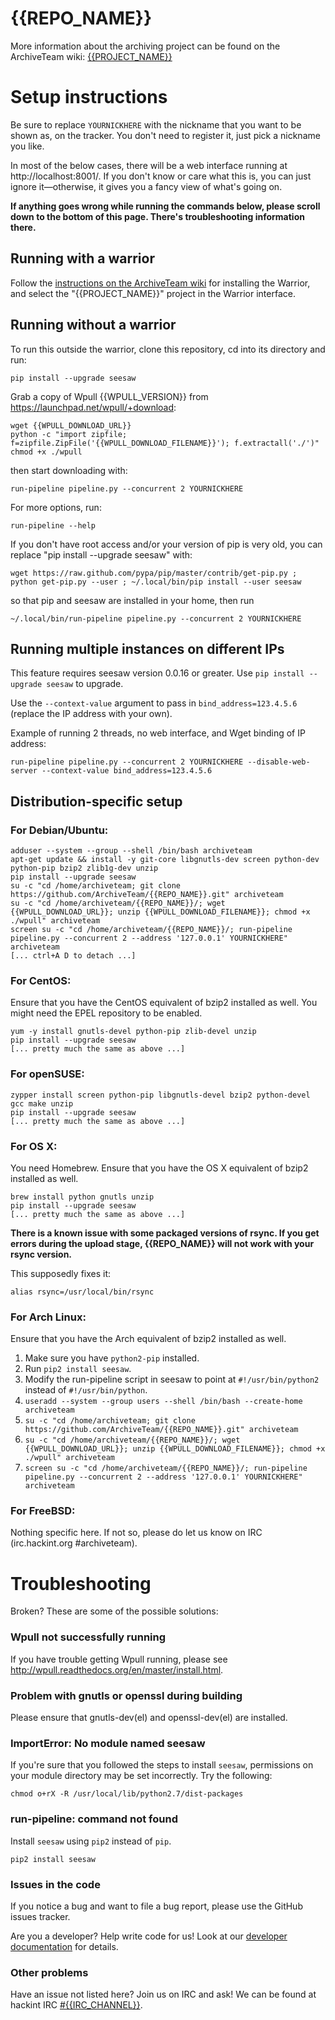 {{REPO_NAME}}
=============

More information about the archiving project can be found on the ArchiveTeam wiki: [{{PROJECT_NAME}}](http://archiveteam.org/index.php?title={{PROJECT_NAME}})

Setup instructions
=========================

Be sure to replace `YOURNICKHERE` with the nickname that you want to be shown as, on the tracker. You don't need to register it, just pick a nickname you like.

In most of the below cases, there will be a web interface running at http://localhost:8001/. If you don't know or care what this is, you can just ignore it—otherwise, it gives you a fancy view of what's going on.

**If anything goes wrong while running the commands below, please scroll down to the bottom of this page. There's troubleshooting information there.**

Running with a warrior
-------------------------

Follow the [instructions on the ArchiveTeam wiki](http://archiveteam.org/index.php?title=Warrior) for installing the Warrior, and select the "{{PROJECT_NAME}}" project in the Warrior interface.

Running without a warrior
-------------------------
To run this outside the warrior, clone this repository, cd into its directory and run:

    pip install --upgrade seesaw

Grab a copy of Wpull {{WPULL_VERSION}} from https://launchpad.net/wpull/+download:

    wget {{WPULL_DOWNLOAD_URL}}
    python -c "import zipfile; f=zipfile.ZipFile('{{WPULL_DOWNLOAD_FILENAME}}'); f.extractall('./')"
    chmod +x ./wpull

then start downloading with:

    run-pipeline pipeline.py --concurrent 2 YOURNICKHERE

For more options, run:

    run-pipeline --help

If you don't have root access and/or your version of pip is very old, you can replace "pip install --upgrade seesaw" with:

    wget https://raw.github.com/pypa/pip/master/contrib/get-pip.py ; python get-pip.py --user ; ~/.local/bin/pip install --user seesaw

so that pip and seesaw are installed in your home, then run

    ~/.local/bin/run-pipeline pipeline.py --concurrent 2 YOURNICKHERE

Running multiple instances on different IPs
-------------------------------------------

This feature requires seesaw version 0.0.16 or greater. Use `pip install --upgrade seesaw` to upgrade.

Use the `--context-value` argument to pass in `bind_address=123.4.5.6` (replace the IP address with your own).

Example of running 2 threads, no web interface, and Wget binding of IP address:

    run-pipeline pipeline.py --concurrent 2 YOURNICKHERE --disable-web-server --context-value bind_address=123.4.5.6

Distribution-specific setup
-------------------------
### For Debian/Ubuntu:

    adduser --system --group --shell /bin/bash archiveteam
    apt-get update && install -y git-core libgnutls-dev screen python-dev python-pip bzip2 zlib1g-dev unzip
    pip install --upgrade seesaw
    su -c "cd /home/archiveteam; git clone https://github.com/ArchiveTeam/{{REPO_NAME}}.git" archiveteam
    su -c "cd /home/archiveteam/{{REPO_NAME}}/; wget {{WPULL_DOWNLOAD_URL}}; unzip {{WPULL_DOWNLOAD_FILENAME}}; chmod +x ./wpull" archiveteam
    screen su -c "cd /home/archiveteam/{{REPO_NAME}}/; run-pipeline pipeline.py --concurrent 2 --address '127.0.0.1' YOURNICKHERE" archiveteam
    [... ctrl+A D to detach ...]


### For CentOS:

Ensure that you have the CentOS equivalent of bzip2 installed as well. You might need the EPEL repository to be enabled.

    yum -y install gnutls-devel python-pip zlib-devel unzip
    pip install --upgrade seesaw
    [... pretty much the same as above ...]

### For openSUSE:

    zypper install screen python-pip libgnutls-devel bzip2 python-devel gcc make unzip
    pip install --upgrade seesaw
    [... pretty much the same as above ...]

### For OS X:

You need Homebrew. Ensure that you have the OS X equivalent of bzip2 installed as well.

    brew install python gnutls unzip
    pip install --upgrade seesaw
    [... pretty much the same as above ...]

**There is a known issue with some packaged versions of rsync. If you get errors during the upload stage, {{REPO_NAME}} will not work with your rsync version.**

This supposedly fixes it:

    alias rsync=/usr/local/bin/rsync

### For Arch Linux:

Ensure that you have the Arch equivalent of bzip2 installed as well.

1. Make sure you have `python2-pip` installed.
2. Run `pip2 install seesaw`.
3. Modify the run-pipeline script in seesaw to point at `#!/usr/bin/python2` instead of `#!/usr/bin/python`.
4. `useradd --system --group users --shell /bin/bash --create-home archiveteam`
5. `su -c "cd /home/archiveteam; git clone https://github.com/ArchiveTeam/{{REPO_NAME}}.git" archiveteam`
6. `su -c "cd /home/archiveteam/{{REPO_NAME}}/; wget {{WPULL_DOWNLOAD_URL}}; unzip {{WPULL_DOWNLOAD_FILENAME}}; chmod +x ./wpull" archiveteam`
7. `screen su -c "cd /home/archiveteam/{{REPO_NAME}}/; run-pipeline pipeline.py --concurrent 2 --address '127.0.0.1' YOURNICKHERE" archiveteam`

### For FreeBSD:

Nothing specific here. If not so, please do let us know on IRC (irc.hackint.org #archiveteam).

Troubleshooting
=========================

Broken? These are some of the possible solutions:

### Wpull not successfully running

If you have trouble getting Wpull running, please see http://wpull.readthedocs.org/en/master/install.html.

### Problem with gnutls or openssl during building

Please ensure that gnutls-dev(el) and openssl-dev(el) are installed.

### ImportError: No module named seesaw

If you're sure that you followed the steps to install `seesaw`, permissions on your module directory may be set incorrectly. Try the following:

    chmod o+rX -R /usr/local/lib/python2.7/dist-packages

### run-pipeline: command not found

Install `seesaw` using `pip2` instead of `pip`.

    pip2 install seesaw

### Issues in the code

If you notice a bug and want to file a bug report, please use the GitHub issues tracker.

Are you a developer? Help write code for us! Look at our [developer documentation](http://archiveteam.org/index.php?title=Dev) for details.

### Other problems

Have an issue not listed here? Join us on IRC and ask! We can be found at hackint IRC [#{{IRC_CHANNEL}}](https://webirc.hackint.org/#irc://irc.hackint.org/#{{IRC_CHANNEL}}).

